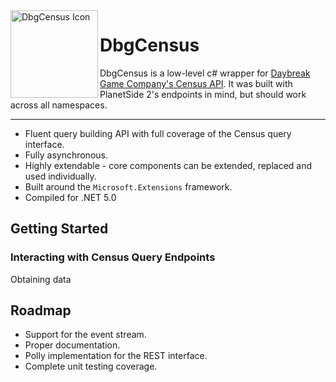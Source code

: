 <img title="DbgCensus Icon" alt="DbgCensus Icon" src="https://github.com/carlst99/DbgCensus/blob/main/Assets/Icon_512.png?raw=true" align="left" height="140" />

# DbgCensus

DbgCensus is a low-level c# wrapper for [Daybreak Game Company's Census API](https://census.daybreakgames.com). It was built with PlanetSide 2's endpoints in mind, but should work across all namespaces.

***

- Fluent query building API with full coverage of the Census query interface.
- Fully asynchronous.
- Highly extendable - core components can be extended, replaced and used individually.
- Built around the `Microsoft.Extensions` framework.
- Compiled for .NET 5.0

## Getting Started

### Interacting with Census Query Endpoints

Obtaining data 

## Roadmap

- Support for the event stream.
- Proper documentation.
- Polly implementation for the REST interface.
- Complete unit testing coverage.